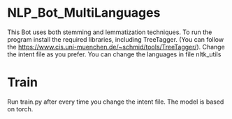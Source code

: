 # NLP_Bot_MultiLanguages
This Bot uses both stemming and lemmatization techniques.
To run the program install the required libraries, including TreeTagger. 
(You can follow the https://www.cis.uni-muenchen.de/~schmid/tools/TreeTagger/).
Change the intent file as you prefer.
You can change the languages in file nltk_utils

# Train
Run train.py after every time you change the intent file. 
The model is based on torch.
